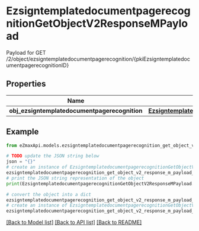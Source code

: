 # EzsigntemplatedocumentpagerecognitionGetObjectV2ResponseMPayload

Payload for GET /2/object/ezsigntemplatedocumentpagerecognition/{pkiEzsigntemplatedocumentpagerecognitionID}

## Properties

Name | Type | Description | Notes
------------ | ------------- | ------------- | -------------
**obj_ezsigntemplatedocumentpagerecognition** | [**EzsigntemplatedocumentpagerecognitionResponseCompound**](EzsigntemplatedocumentpagerecognitionResponseCompound.md) |  | 

## Example

```python
from eZmaxApi.models.ezsigntemplatedocumentpagerecognition_get_object_v2_response_m_payload import EzsigntemplatedocumentpagerecognitionGetObjectV2ResponseMPayload

# TODO update the JSON string below
json = "{}"
# create an instance of EzsigntemplatedocumentpagerecognitionGetObjectV2ResponseMPayload from a JSON string
ezsigntemplatedocumentpagerecognition_get_object_v2_response_m_payload_instance = EzsigntemplatedocumentpagerecognitionGetObjectV2ResponseMPayload.from_json(json)
# print the JSON string representation of the object
print(EzsigntemplatedocumentpagerecognitionGetObjectV2ResponseMPayload.to_json())

# convert the object into a dict
ezsigntemplatedocumentpagerecognition_get_object_v2_response_m_payload_dict = ezsigntemplatedocumentpagerecognition_get_object_v2_response_m_payload_instance.to_dict()
# create an instance of EzsigntemplatedocumentpagerecognitionGetObjectV2ResponseMPayload from a dict
ezsigntemplatedocumentpagerecognition_get_object_v2_response_m_payload_from_dict = EzsigntemplatedocumentpagerecognitionGetObjectV2ResponseMPayload.from_dict(ezsigntemplatedocumentpagerecognition_get_object_v2_response_m_payload_dict)
```
[[Back to Model list]](../README.md#documentation-for-models) [[Back to API list]](../README.md#documentation-for-api-endpoints) [[Back to README]](../README.md)



